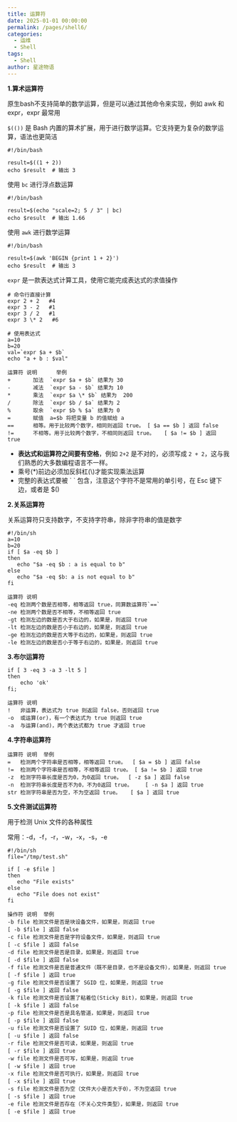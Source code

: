```yaml
---
title: 运算符
date: 2025-01-01 00:00:00
permalink: /pages/shell6/
categories:
  - 运维
  - Shell
tags:
  - Shell
author: 星途物语
---
```

**1.算术运算符**

原生bash不支持简单的数学运算，但是可以通过其他命令来实现，例如 awk 和 expr，expr 最常用

`$(())` 是 Bash 内置的算术扩展，用于进行数学运算。它支持更为复杂的数学运算，语法也更简洁

```shell
#!/bin/bash

result=$((1 + 2))
echo $result  # 输出 3
```

使用 `bc` 进行浮点数运算

```shell
#!/bin/bash

result=$(echo "scale=2; 5 / 3" | bc)
echo $result  # 输出 1.66
```

使用 `awk` 进行数学运算

```shell
#!/bin/bash

result=$(awk 'BEGIN {print 1 + 2}')
echo $result  # 输出 3
```

`expr` 是一款表达式计算工具，使用它能完成表达式的求值操作

```shell
# 命令行直接计算
expr 2 + 2   #4
expr 3 - 2   #1
expr 3 / 2   #1
expr 3 \* 2   #6

# 使用表达式
a=10
b=20
val=`expr $a + $b`
echo "a + b : $val"

运算符	说明	    举例
+	    加法	`expr $a + $b` 结果为 30
-   	减法	`expr $a - $b` 结果为 10
*	    乘法	`expr $a \* $b` 结果为  200
/	    除法	`expr $b / $a` 结果为 2
%	    取余	`expr $b % $a` 结果为 0
=	    赋值	a=$b 将把变量 b 的值赋给 a
==	    相等。用于比较两个数字，相同则返回 true。	[ $a == $b ] 返回 false
!=	    不相等。用于比较两个数字，不相同则返回 true。	[ $a != $b ] 返回 true
```

- **表达式和运算符之间要有空格**，例如 `2+2` 是不对的，必须写成 `2 + 2`，这与我们熟悉的大多数编程语言不一样。
- 乘号(*)前边必须加反斜杠(\\\)才能实现乘法运算
- 完整的表达式要被 \` \` 包含，注意这个字符不是常用的单引号，在 Esc 键下边，或者是 $()

**2.关系运算符**

关系运算符只支持数字，不支持字符串，除非字符串的值是数字

```shell
#!/bin/sh
a=10
b=20
if [ $a -eq $b ]
then
   echo "$a -eq $b : a is equal to b"
else
   echo "$a -eq $b: a is not equal to b"
fi

运算符	说明
-eq	检测两个数是否相等，相等返回 true，同算数运算符`==`
-ne	检测两个数是否不相等，不相等返回 true
-gt	检测左边的数是否大于右边的，如果是，则返回 true
-lt	检测左边的数是否小于右边的，如果是，则返回 true
-ge	检测左边的数是否大等于右边的，如果是，则返回 true
-le	检测左边的数是否小于等于右边的，如果是，则返回 true
```

**3.布尔运算符**

```shell
if [ 3 -eq 3 -a 3 -lt 5 ]
then
    echo 'ok'
fi;

运算符	说明
!	非运算，表达式为 true 则返回 false，否则返回 true
-o	或运算(or)，有一个表达式为 true 则返回 true
-a	与运算(and)，两个表达式都为 true 才返回 true
```

**4.字符串运算符**

```shell
运算符	说明	举例
=	检测两个字符串是否相等，相等返回 true。	[ $a = $b ] 返回 false
!=	检测两个字符串是否相等，不相等返回 true。	[ $a != $b ] 返回 true
-z	检测字符串长度是否为0，为0返回 true。	[ -z $a ] 返回 false
-n	检测字符串长度是否不为0，不为0返回 true。	[ -n $a ] 返回 true
str	检测字符串是否为空，不为空返回 true。	[ $a ] 返回 true
```

**5.文件测试运算符**

用于检测 Unix 文件的各种属性

常用：-d，-f，-r，-w，-x，-s，-e

```shell
#!/bin/sh
file="/tmp/test.sh"

if [ -e $file ]
then
   echo "File exists"
else
   echo "File does not exist"
fi

操作符	说明	举例
-b file	检测文件是否是块设备文件，如果是，则返回 true
[ -b $file ] 返回 false
-c file	检测文件是否是字符设备文件，如果是，则返回 true
[ -c $file ] 返回 false
-d file	检测文件是否是目录，如果是，则返回 true
[ -d $file ] 返回 false
-f file	检测文件是否是普通文件（既不是目录，也不是设备文件），如果是，则返回 true
[ -f $file ] 返回 true
-g file	检测文件是否设置了 SGID 位，如果是，则返回 true
[ -g $file ] 返回 false
-k file	检测文件是否设置了粘着位(Sticky Bit)，如果是，则返回 true
[ -k $file ] 返回 false
-p file	检测文件是否是具名管道，如果是，则返回 true
[ -p $file ] 返回 false
-u file	检测文件是否设置了 SUID 位，如果是，则返回 true
[ -u $file ] 返回 false
-r file	检测文件是否可读，如果是，则返回 true
[ -r $file ] 返回 true
-w file	检测文件是否可写，如果是，则返回 true
[ -w $file ] 返回 true
-x file	检测文件是否可执行，如果是，则返回 true
[ -x $file ] 返回 true
-s file	检测文件是否为空（文件大小是否大于0），不为空返回 true
[ -s $file ] 返回 true
-e file	检测文件是否存在（不关心文件类型），如果是，则返回 true
[ -e $file ] 返回 true
```